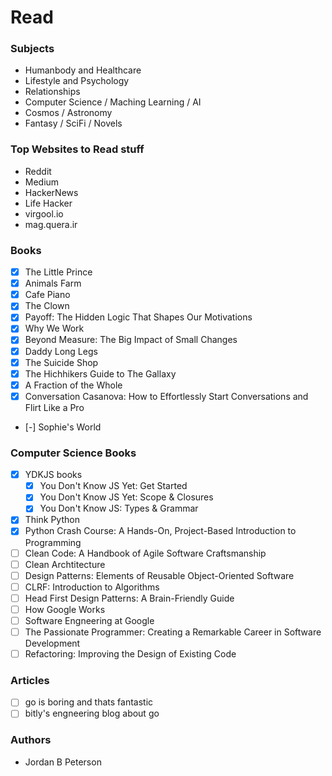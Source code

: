 # Read


### Subjects
- Humanbody and Healthcare
- Lifestyle and Psychology
- Relationships
- Computer Science / Maching Learning / AI
- Cosmos / Astronomy
- Fantasy / SciFi / Novels


### Top Websites to Read stuff
- Reddit
- Medium
- HackerNews
- Life Hacker
- virgool.io
- mag.quera.ir


### Books
- [x] The Little Prince
- [x] Animals Farm
- [x] Cafe Piano
- [x] The Clown
- [x] Payoff: The Hidden Logic That Shapes Our Motivations
- [x] Why We Work
- [x] Beyond Measure: The Big Impact of Small Changes
- [x] Daddy Long Legs
- [x] The Suicide Shop
- [x] The Hichhikers Guide to The Gallaxy
- [x] A Fraction of the Whole
- [x] Conversation Casanova: How to Effortlessly Start Conversations and Flirt Like a Pro
- [-] Sophie's World


### Computer Science Books
- [x] YDKJS books
  - [x] You Don't Know JS Yet: Get Started
  - [x] You Don't Know JS Yet: Scope & Closures
  - [x] You Don't Know JS: Types & Grammar
- [x] Think Python
- [x] Python Crash Course: A Hands-On, Project-Based Introduction to Programming
- [ ] Clean Code: A Handbook of Agile Software Craftsmanship
- [ ] Clean Archtitecture
- [ ] Design Patterns: Elements of Reusable Object-Oriented Software
- [ ] CLRF: Introduction to Algorithms
- [ ] Head First Design Patterns: A Brain-Friendly Guide
- [ ] How Google Works
- [ ] Software Engneering at Google
- [ ] The Passionate Programmer: Creating a Remarkable Career in Software Development
- [ ] Refactoring: Improving the Design of Existing Code

### Articles
- [ ] go is boring and thats fantastic
- [ ] bitly's engneering blog about go

### Authors
- Jordan B Peterson
